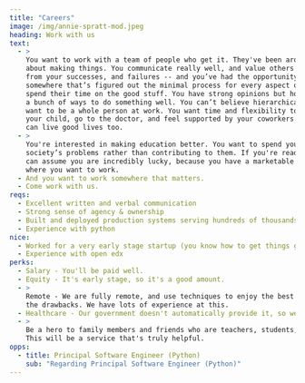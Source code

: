 ```yaml
---
title: "Careers"
image: /img/annie-spratt-mod.jpeg
heading: Work with us
text:
  - >
    You want to work with a team of people who get it. They've been around the block and they're still excited
    about making things. You communicate really well, and value others who do the same. You reflect and learn
    from your successes, and failures -- and you’ve had the opportunity to learn a lot.  You want to work
    somewhere that’s figured out the minimal process for every aspect of company life, so everyone is free to
    spend their time on the good stuff. You have strong opinions but hold them lightly. You recognize there are
    a bunch of ways to do something well. You can’t believe hierarchical management is still even a thing. You
    want to be a whole person at work. You want time and flexibility to be you: to go on a walk, take care of
    your child, go to the doctor, and feel supported by your coworkers. And you want to support them so that they
    can live good lives too.
  - >
    You're interested in making education better. You want to spend your limited time on this earth solving
    society’s problems rather than contributing to them. If you're reading this and considering this job, we
    can assume you are incredibly lucky, because you have a marketable skill that pays well. You can decide
    where you want to work.
  - And you want to work somewhere that matters.
  - Come work with us.
reqs:
  - Excellent written and verbal communication
  - Strong sense of agency & ownership
  - Built and deployed production systems serving hundreds of thousands of users
  - Experience with python
nice:
  - Worked for a very early stage startup (you know how to get things going from scratch)
  - Experience with open edx
perks:
  - Salary - You'll be paid well.
  - Equity - It's early stage, so it's a good amount.
  - >
    Remote - We are fully remote, and use techniques to enjoy the best of remote work while minimizing
    the drawbacks. We have lots of experience at this.
  - Healthcare - Our government doesn't automatically provide it, so we will.
  - >
    Be a hero to family members and friends who are teachers, students, or have children in school. Seriously.
    This will be a service that's truly helpful.
opps:
  - title: Principal Software Engineer (Python)
    sub: "Regarding Principal Software Engineer (Python)"
---
```


